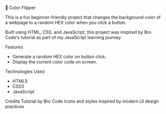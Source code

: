 🎨 Color Flipper 

This is a fun beginner-friendly project that changes the background color of a webpage to a random HEX color when you click a button. 

Built using HTML, CSS, and JavaScript, this project was inspired by Bro Code's tutorial as part of my JavaScript learning journey.

Features

- Generate a random HEX color on button click.
- Display the current color code on screen.


Technologies Used

- HTML5
- CSS3
- JavaScript

 Credits
Tutorial by Bro Code
Icons and styles inspired by modern UI design practices
